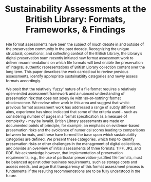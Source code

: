 ---
abstract: "File format assessments have been the subject of much debate in and outside
  of the preservation community in the past decade. Recognizing the unique structural,
  operational, and collecting context of the British Library, the Library’s digital
  preservation team recently initiated new format assessment work to deliver recommendations
  on which file formats will best enable the preservation of integral, authentic representations
  of British Library collection content over the long term. This paper describes the
  work carried out to review previous assessments, identify appropriate sustainability
  categories and newly assess formats accordingly.\n\nWe posit that the relatively
  ‘fuzzy’ nature of a file format requires a relatively open-ended assessment framework
  and a nuanced understanding of preservation risk that does not solely lie with ‘all-or-nothing’
  format obsolescence. We review other work in this area and suggest that whilst previous
  format assessment work has addressed a range of subtly different aims, experience
  has since indicated that some of the criteria used - such as considering number
  of pages in a format specification as a measure of complexity - may be invalid.
  British Library assessments are made on documented points of principle, for example,
  an emphasis on evidence-based preservation risks and the avoidance of numerical
  scores leading to comparisons between formats, and these have formed the base upon
  which sustainability categories are defined. We present these categories, which
  help to identify preservation risks or other challenges in the management of digital
  collections, and provide an overview of initial assessments of three formats: TIFF,
  JP2, and PDF. We acknowledge however, that implementation of preservation requirements,
  e.g., the use of particular preservation-justified file formats, must be balanced
  against other business requirements, such as storage costs and access needs, and
  argue that transparency of this format assessment process is fundamental if the
  resulting recommendations are to be fully understood in the future.\n "
creators:
- May, Peter
- Pennock, Maureen
- Wheatley, Paul
date: null
document_url: https://services.phaidra.univie.ac.at/api/object/o:378110/download
grand_parent: iPRES
institutions: []
keywords:
- british library
- file formats
- sustainability
- assessments
- transparency
- preservation master
landing_page_url: https://phaidra.univie.ac.at/o:378110
language: eng
layout: publication
license: CC BY-NC-SA 3.0 AT
notes_url: null
parent: iPRES 2014
presentation_url: null
publication_type: paper
size: 177154
source_name: iPRES
title: 'Sustainability Assessments at the British Library: Formats, Frameworks, &
  Findings'
year: 2014
---